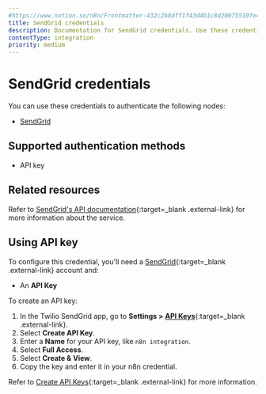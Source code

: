 ```yaml
---
#https://www.notion.so/n8n/Frontmatter-432c2b8dff1f43d4b1c8d20075510fe4
title: SendGrid credentials
description: Documentation for SendGrid credentials. Use these credentials to authenticate SendGrid in n8n, a workflow automation platform.
contentType: integration
priority: medium
---
```


# SendGrid credentials

You can use these credentials to authenticate the following nodes:

- [SendGrid](/integrations/builtin/app-nodes/n8n-nodes-base.sendgrid/)

## Supported authentication methods

- API key

## Related resources

Refer to [SendGrid's API documentation](https://www.twilio.com/docs/sendgrid/api-reference){:target=_blank .external-link} for more information about the service.

## Using API key

To configure this credential, you'll need a [SendGrid](https://sendgrid.com){:target=_blank .external-link} account and:

- An **API Key**

To create an API key:

1. In the Twilio SendGrid app, go to **Settings >** [**API Keys**](https://app.sendgrid.com/settings/api_keys){:target=_blank .external-link}.
2. Select **Create API Key**.
3. Enter a **Name** for your API key, like `n8n integration`.
4. Select **Full Access**.
5. Select **Create & View**.
6. Copy the key and enter it in your n8n credential.

Refer to [Create API Keys](https://www.twilio.com/docs/sendgrid/api-reference/api-keys/create-api-keys){:target=_blank .external-link} for more information.
